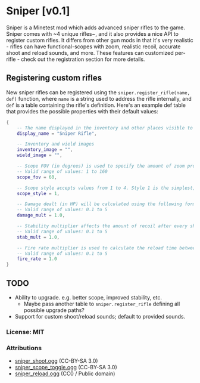 # Sniper [v0.1]

Sniper is a Minetest mod which adds advanced sniper rifles to the game. Sniper comes with ~4 unique rifles~, and it also provides a nice API to register custom rifles. It differs from other gun mods in that it's very realistic - rifles can have functional-scopes with zoom, realistic recoil, accurate shoot and reload sounds, and more. These features can customized per-rifle - check out the registration section for more details.

## Registering custom rifles

New sniper rifles can be registered using the `sniper.register_rifle(name, def)` function, where `name` is a string used to address the rifle internally, and `def` is a table containing the rifle's definition. Here's an example def table that provides the possible properties with their default values:

```lua
{
    -- The name displayed in the inventory and other places visible to the end user (player).
    display_name = "Sniper Rifle",

    -- Inventory and wield images
    inventory_image = "",
    wield_image = "",

    -- Scope FOV (in degrees) is used to specify the amount of zoom provided by the rifle's scope.
    -- Valid range of values: 1 to 160
    scope_fov = 60,

    -- Scope style accepts values from 1 to 4. Style 1 is the simplest, style 4 is the most sophisticated.
    scope_style = 1,

    -- Damage dealt (in HP) will be calculated using the following formula: "sniper.base_dmg * damage_mult".
    -- Valid range of values: 0.1 to 5
    damage_mult = 1.0,

    -- Stability multiplier affects the amount of recoil after every shot.
    -- Valid range of values: 0.1 to 5
    stab_mult = 1.0,

    -- Fire rate multiplier is used to calculate the reload time between each shot.
    -- Valid range of values: 0.1 to 5
    fire_rate = 1.0
}
```

## TODO

- Ability to upgrade. e.g. better scope, improved stability, etc.
  - Maybe pass another table to `sniper.register_rifle` defining all possible upgrade paths?
- Support for custom shoot/reload sounds; default to provided sounds.

### License: MIT

### Attributions

- [sniper_shoot.ogg](https://freesound.org/people/EMSIarma/sounds/108852/) (CC-BY-SA 3.0)
- [sniper_scope_toggle.ogg](https://freesound.org/people/TicTacShutUp/sounds/406/) (CC-BY-SA 3.0)
- [sniper_reload.ogg](https://freesound.org/people/SpliceSound/sounds/153560/) (CC0 / Public domain)
